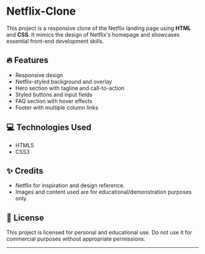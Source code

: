 # Netflix-Clone

This project is a responsive clone of the Netflix landing page using **HTML** and **CSS**. It mimics the design of Netflix's homepage and showcases essential front-end development skills.

## 🔥 Features

- Responsive design
- Netflix-styled background and overlay
- Hero section with tagline and call-to-action
- Styled buttons and input fields
- FAQ section with hover effects
- Footer with multiple column links


## 💻 Technologies Used

- HTML5
- CSS3

## ✨ Credits

- Netflix for inspiration and design reference.
- Images and content used are for educational/demonstration purposes only.

## 📜 License

This project is licensed for personal and educational use. Do not use it for commercial purposes without appropriate permissions.

---
